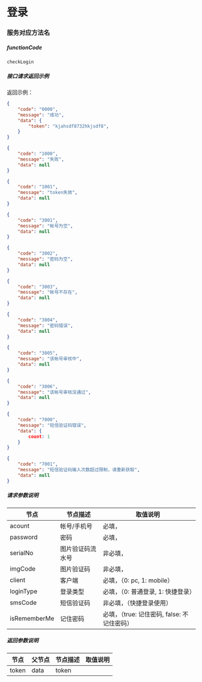 # 登录

### 服务对应方法名
##### functionCode
 `checkLogin`

##### 接口请求返回示例
返回示例：
```json
{
    "code": "0000",
    "message": "成功",
    "data": {
        "token": "kjahsdf8732hkjsdf8",
    }
}
```
```json
{
    "code": "1000",
    "message": "失败",
    "data": null
}
```
```json
{
    "code": "1001",
    "message": "token失效",
    "data": null
}
```
```json
{
    "code": "3001",
    "message": "帐号为空",
    "data": null
}
```
```json
{
    "code": "3002",
    "message": "密码为空",
    "data": null
}
```
```json
{
    "code": "3003",
    "message": "帐号不存在",
    "data": null
}
```
```json
{
    "code": "3004",
    "message": "密码错误",
    "data": null
}
```
```json
{
    "code": "3005",
    "message": "该帐号审核中",
    "data": null
}
```
```json
{
    "code": "3006",
    "message": "该帐号审核没通过",
    "data": null
}
```
```json
{
    "code": "7000",
    "message": "短信验证码错误",
    "data": {
        count: 1
    }
}
```
```json
{
    "code": "7001",
    "message": "短信验证码输入次数超过限制，请重新获取",
    "data": null
}
```

##### 请求参数说明
节点 | 节点描述 | 取值说明
---|---|---
acount | 帐号/手机号 | 必填，
password | 密码 | 必填，
serialNo | 图片验证码流水号 | 非必填，
imgCode | 图片验证码 | 非必填，
client | 客户端 | 必填，（0: pc, 1: mobile）
loginType | 登录类型 | 必填，（0: 普通登录, 1: 快捷登录）
smsCode | 短信验证码 | 非必填，（快捷登录使用）
isRememberMe | 记住密码 | 必填，（true: 记住密码, false: 不记住密码）

##### 返回参数说明
节点 | 父节点 | 节点描述 | 取值说明
---|---|---|---
token | data | token | 
